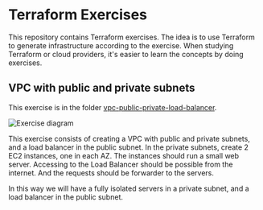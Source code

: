 # Terraform Exercises
This repository contains Terraform exercises. The idea is to use Terraform to generate infrastructure according to the exercise. When studying Terraform or cloud providers,
it's easier to learn the concepts by doing exercises.

## VPC with public and private subnets

This exercise is in the folder [vpc-public-private-load-balancer](./vpc-public-private-load-balancer/).

![Exercise diagram](./exercise-web-architecture.png)

This exercise consists of creating a VPC with public and private subnets, and a load balancer in the public subnet.
In the private subnets, create 2 EC2 instances, one in each AZ. The instances should run a small web server.
Accessing to the Load Balancer should be possible from the internet. And the requests should be forwarder to the servers.

In this way we will have a fully isolated servers in a private subnet, and a load balancer in the public subnet.
